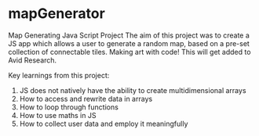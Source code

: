 # mapGenerator
Map Generating Java Script Project
The aim of this project was to create a JS app which allows a user to generate a random map, based on a pre-set collection of connectable tiles. Making art with code!
This will get added to Avid Research.

Key learnings from this project:
1. JS does not natively have the ability to create multidimensional arrays
2. How to access and rewrite data in arrays
3. How to loop through functions
4. How to use maths in JS
5. How to collect user data and employ it meaningfully
